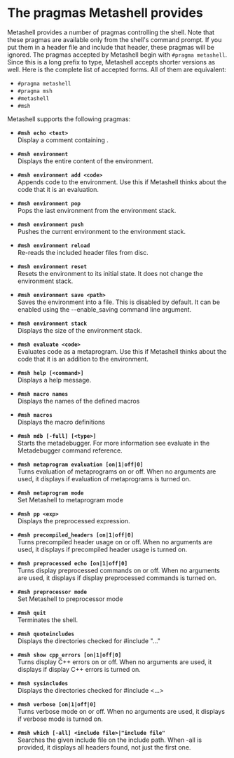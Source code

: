 # The pragmas Metashell provides

Metashell provides a number of pragmas controlling the shell. Note that these
pragmas are available only from the shell's command prompt. If you put them in a
header file and include that header, these pragmas will be ignored.
The pragmas accepted by Metashell begin with `#pragma metashell`. Since this is
a long prefix to type, Metashell accepts shorter versions as well. Here is the
complete list of accepted forms. All of them are equivalent:

* `#pragma metashell`
* `#pragma msh`
* `#metashell`
* `#msh`

Metashell supports the following pragmas:

<!-- pragma_info -->
* __`#msh echo <text>`__ <br />
Display a comment containing <text>.

* __`#msh environment`__ <br />
Displays the entire content of the environment.

* __`#msh environment add <code>`__ <br />
Appends code to the environment. Use this if Metashell thinks about the code that it is an evaluation.

* __`#msh environment pop`__ <br />
Pops the last environment from the environment stack.

* __`#msh environment push`__ <br />
Pushes the current environment to the environment stack.

* __`#msh environment reload`__ <br />
Re-reads the included header files from disc.

* __`#msh environment reset`__ <br />
Resets the environment to its initial state. It does not change the environment stack.

* __`#msh environment save <path>`__ <br />
Saves the environment into a file. This is disabled by default. It can be enabled using the --enable_saving command line argument.

* __`#msh environment stack`__ <br />
Displays the size of the environment stack.

* __`#msh evaluate <code>`__ <br />
Evaluates code as a metaprogram. Use this if Metashell thinks about the code that it is an addition to the environment.

* __`#msh help [<command>]`__ <br />
Displays a help message.

* __`#msh macro names`__ <br />
Displays the names of the defined macros

* __`#msh macros`__ <br />
Displays the macro definitions

* __`#msh mdb [-full] [<type>]`__ <br />
Starts the metadebugger. For more information see evaluate in the Metadebugger command reference.

* __`#msh metaprogram evaluation [on|1|off|0]`__ <br />
Turns evaluation of metaprograms on or off. When no arguments are used, it displays if evaluation of metaprograms is turned on.

* __`#msh metaprogram mode`__ <br />
Set Metashell to metaprogram mode

* __`#msh pp <exp>`__ <br />
Displays the preprocessed expression.

* __`#msh precompiled_headers [on|1|off|0]`__ <br />
Turns precompiled header usage on or off. When no arguments are used, it displays if precompiled header usage is turned on.

* __`#msh preprocessed echo [on|1|off|0]`__ <br />
Turns display preprocessed commands on or off. When no arguments are used, it displays if display preprocessed commands is turned on.

* __`#msh preprocessor mode`__ <br />
Set Metashell to preprocessor mode

* __`#msh quit`__ <br />
Terminates the shell.

* __`#msh quoteincludes`__ <br />
Displays the directories checked for #include "..."

* __`#msh show cpp_errors [on|1|off|0]`__ <br />
Turns display C++ errors on or off. When no arguments are used, it displays if display C++ errors is turned on.

* __`#msh sysincludes`__ <br />
Displays the directories checked for #include <...>

* __`#msh verbose [on|1|off|0]`__ <br />
Turns verbose mode on or off. When no arguments are used, it displays if verbose mode is turned on.

* __`#msh which [-all] <include file>|"include file"`__ <br />
Searches the given include file on the include path. When -all is provided, it displays all headers found, not just the first one.


<!-- pragma_info -->
